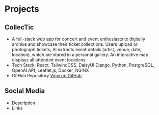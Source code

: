 # Projects
## CollecTic
- A full-stack web app for concert and event enthusiasts to digitally archive and showcase their ticket collections. Users upload or photograph tickets; AI extracts event details (artist, venue, date, location), which are stored in a personal gallery. An interactive map displays all attended event locations.
- Tech Stack: React, TailwindCSS, DaisyUI Django, Python, PostgreSQL, OpenAI API, Leaflet.js, Docker, NGINX
- GitHub Repository [View on GitHub](https://github.com/tognmar/collectic)
  
## Social Media
- Description
- Links
